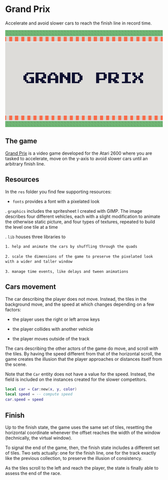 # Grand Prix

Accelerate and avoid slower cars to reach the finish line in record time.

![Grand Prix in a few frames](https://github.com/borntofrappe/game-development/blob/main/Practice/Grand%20Prix/grand-prix.gif)

## The game

[Grand Prix](<https://en.wikipedia.org/wiki/Grand_Prix_(video_game)>) is a video game developed for the Atari 2600 where you are tasked to accelerate, move on the y-axis to avoid slower cars until an arbitrary finish line.

## Resources

In the `res` folder you find few supporting resources:

- `fonts` provides a font with a pixelated look

. `graphics` includes the spritesheet I created with GIMP. The image describes four different vehicles, each with a slight modification to animate the otherwise static picture, and four types of textures, repeated to build the level one tile at a time

. `lib` houses three libraries to

    1. help and animate the cars by shuffling through the quads

    2. scale the dimensions of the game to preserve the pixelated look with a wider and taller window

    3. manage time events, like delays and tween animations

## Cars movement

The car describing the player does not move. Instead, the tiles in the background move, and the speed at which changes depending on a few factors:

- the player uses the right or left arrow keys

- the player collides with another vehicle

- the player moves outside of the track

The cars describing the other actors of the game do move, and scroll _with_ the tiles. By having the speed different from that of the horizontal scroll, the game creates the illusion that the player approaches or distances itself from the scene.

Note that the `Car` entity does not have a value for the speed. Instead, the field is included on the instances created for the slower competitors.

```lua
local car = Car:new(x, y, color)
local speed = -- compute speed
car.speed = speed
```

## Finish

Up to the finish state, the game uses the same set of tiles, resetting the horizontal coordinate whenever the offset reaches the width of the window (technically, the virtual window).

To signal the end of the game, then, the finish state includes a different set of tiles. Two sets actually: one for the finish line, one for the track exactly like the previous collection, to preserve the illusion of consistency.

As the tiles scroll to the left and reach the player, the state is finally able to assess the end of the race.

